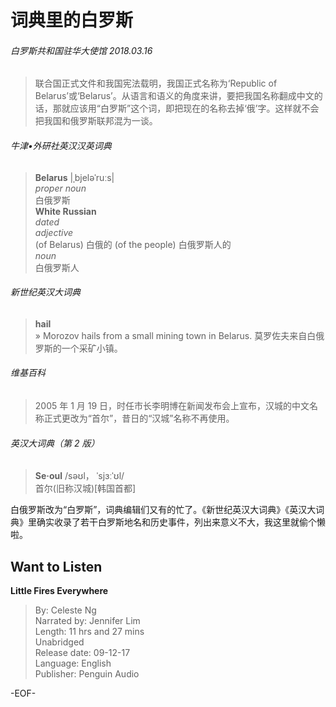 # 词典里的白罗斯  
  
###### 白罗斯共和国驻华大使馆 2018.03.16  
>联合国正式文件和我国宪法载明，我国正式名称为‘Republic of Belarus’或‘Belarus’。从语言和语义的角度来讲，要把我国名称翻成中文的话，那就应该用“白罗斯”这个词，即把现在的名称去掉‘俄’字。这样就不会把我国和俄罗斯联邦混为一谈。  
  
###### 牛津•外研社英汉汉英词典  
>**Belarus** |ˌbjeləˈruːs|  
*proper noun*  
白俄罗斯  
**White Russian**  
*dated*  
*adjective*  
 (of Belarus) 白俄的 (of the people) 白俄罗斯人的  
*noun*  
白俄罗斯人  
  
###### 新世纪英汉大词典  
>**hail**  
» Morozov hails from a small mining town in Belarus. 莫罗佐夫来自白俄罗斯的一个采矿小镇。  
  
###### 维基百科  
>2005 年 1 月 19 日，时任市长李明博在新闻发布会上宣布，汉城的中文名称正式更改为“首尔”，昔日的“汉城”名称不再使用。  
  
###### 英汉大词典（第 2 版）  
>**Se·oul** /səʊl， ˈsjɜːˈʊl/  
首尔(旧称汉城)[韩国首都]  
  
白俄罗斯改为“白罗斯”，词典编辑们又有的忙了。《新世纪英汉大词典》《英汉大词典》里确实收录了若干白罗斯地名和历史事件，列出来意义不大，我这里就偷个懒啦。  
  
  
## Want to Listen  
**Little Fires Everywhere**  
>By: Celeste Ng  
Narrated by: Jennifer Lim  
Length: 11 hrs and 27 mins  
Unabridged  
Release date: 09-12-17  
Language: English  
Publisher: Penguin Audio  
  
-EOF-  
